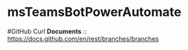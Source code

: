 # msTeamsBotPowerAutomate

#GitHub Curl
    **Documents** :: https://docs.github.com/en/rest/branches/branches
